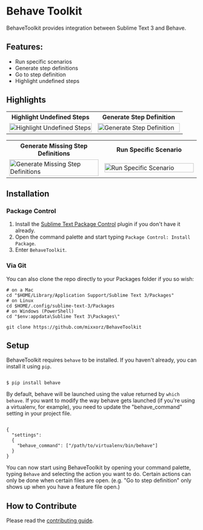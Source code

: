 # Behave Toolkit
BehaveToolkit provides integration between Sublime Text 3 and Behave.

## Features:

* Run specific scenarios
* Generate step definitions
* Go to step definition
* Highlight undefined steps

## Highlights

<table>
    <tr>
        <th>Highlight Undefined Steps</th>
        <th>Generate Step Definition</th>
    </tr>
    <tr>
        <td width="50%">
            <a href="http://zippy.gfycat.com/NiceBlackandwhiteGreyhounddog.webm">
                <img src="http://fat.gfycat.com/NiceBlackandwhiteGreyhounddog.gif" alt="Highlight Undefined Steps" style="max-width:100%;" width="100%">
            </a>
        </td>
        <td width="50%">
            <a href="http://zippy.gfycat.com/CalmWarmheartedBufflehead.webm">
                <img src="http://giant.gfycat.com/CalmWarmheartedBufflehead.gif" alt="Generate Step Definition" style="max-width:100%;" width="100%">
            </a>
        </td>
    </tr>
</table>
<table>
    <tr>
        <th>Generate Missing Step Definitions</th>
        <th>Run Specific Scenario</th>
    </tr>
    <tr>
        <td width="50%">
            <a href="http://zippy.gfycat.com/InferiorIllinformedClingfish.webm">
                <img src="http://giant.gfycat.com/InferiorIllinformedClingfish.gif" alt="Generate Missing Step Definitions" style="max-width:100%;" width="100%">
            </a>
        </td>
        <td width="50%">
            <a href="http://zippy.gfycat.com/ScrawnyNegligibleAlligator.webm">
                <img src="http://giant.gfycat.com/ScrawnyNegligibleAlligator.gif" alt="Run Specific Scenario" style="max-width:100%;" width="100%">
            </a>
        </td>
    </tr>
</table>

## Installation

### Package Control

1. Install the [Sublime Text Package Control](https://packagecontrol.io/) plugin if you don't have it already.
2. Open the command palette and start typing `Package Control: Install Package`.
3. Enter `BehaveToolkit`.

### Via Git

You can also clone the repo directly to your Packages folder if you so wish:

```
# on a Mac
cd "$HOME/Library/Application Support/Sublime Text 3/Packages"
# on Linux
cd $HOME/.config/sublime-text-3/Packages
# on Windows (PowerShell)
cd "$env:appdata\Sublime Text 3\Packages\"

git clone https://github.com/mixxorz/BehaveToolkit
```

## Setup

BehaveToolkit requires `behave` to be installed. If you haven't already, you can install it using `pip`.

```

$ pip install behave

```

By default, behave will be launched using the value returned by `which behave`. If you want to modify the way behave gets launched (if you're using a virtualenv, for example), you need to update the "behave_command" setting in your project file.

```

{
  "settings":
  {
    "behave_command": ["/path/to/virtualenv/bin/behave"]
  }
}

```

You can now start using BehaveToolkit by opening your command palette, typing `Behave` and selecting the action you want to do. Certain actions can only be done when certain files are open. (e.g. "Go to step definition" only shows up when you have a feature file open.)

## How to Contribute

Please read the [contributing guide](CONTRIBUTING.md).


